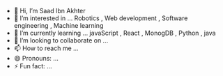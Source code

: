 - 👋 Hi, I’m Saad Ibn Akhter
- 👀 I’m interested in ... Robotics , Web development , Software engineering , Machine learning
- 🌱 I’m currently learning ... javaScript , React , MonogDB , Python , java
- 💞️ I’m looking to collaborate on ...
- 📫 How to reach me ...
- 😄 Pronouns: ...
- ⚡ Fun fact: ... 

<!---
saad1ibn2akhter/saad1ibn2akhter is a ✨ special ✨ repository because its `README.md` (this file) appears on your GitHub profile.
You can click the Preview link to take a look at your changes.
--->
